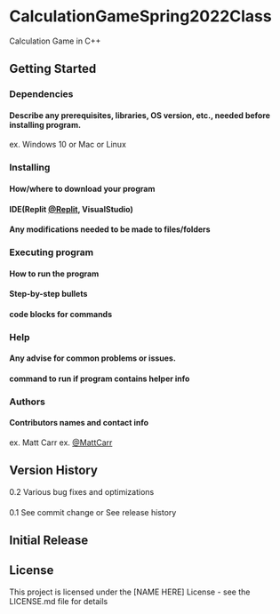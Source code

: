 # CalculationGameSpring2022Class
Calculation Game in C++

## Getting Started
### Dependencies
#### Describe any prerequisites, libraries, OS version, etc., needed before installing program.
ex. Windows 10 or Mac or Linux 

### Installing
#### How/where to download your program
#### IDE(Replit [@Replit](https://Replit.com/), VisualStudio)
#### Any modifications needed to be made to files/folders

### Executing program
#### How to run the program
#### Step-by-step bullets
#### code blocks for commands

### Help
#### Any advise for common problems or issues.
#### command to run if program contains helper info

### Authors
#### Contributors names and contact info
ex. Matt Carr
ex. [@MattCarr](https://pages.github.com/)


## Version History
0.2
Various bug fixes and optimizations
####
0.1
See commit change or See release history


## Initial Release

## License
This project is licensed under the [NAME HERE] License - see the LICENSE.md file for details
